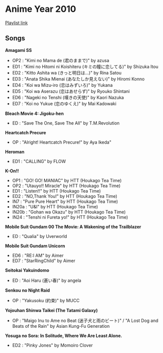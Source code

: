 # Anime Year 2010

[Playlist link](https://open.spotify.com/user/fz230568w0ccmom2dg3zvxq1h/playlist/3lWKoqSb4yyj6xYeDoyAUn?si=PQxVvgDDTKazaWyLArcmxQ)

## Songs

**Amagami SS**
* OP2 : "Kimi no Mama de (君のままで)" by azusa
* ED1 : "Kimi no Hitomi ni Koishiteru (キミの瞳に恋してる)" by Shizuka Itou
* ED2 : "Kitto Ashita wa (きっと明日は…)" by Rina Satou
* ED3 : "Anata Shika Mienai (あなたしか見えない)" by Hiromi Konno
* ED4 : "Koi wa Mizu-iro (恋はみずいろ)" by Yukana
* ED5 : "Koi wa Aserazu (恋はあせらず)" by Ryouko Shintani
* ED6 : "Nageki no Tenshi (嘆きの天使)" by Kaori Nazuka
* ED7 : "Koi no Yukue (恋のゆくえ)" by Mai Kadowaki

**Bleach Movie 4: Jigoku-hen**
* ED : "Save The One, Save The All" by T.M.Revolution

**Heartcatch Precure**
* OP : "Alright! Heartcatch Precure!" by Aya Ikeda"

**Heroman**
* ED1 : "CALLING" by FLOW

**K-On!!**
* OP1 : "GO! GO! MANIAC" by HTT (Houkago Tea Time)
* OP2 : "Utauyo!! Miracle" by HTT (Houkago Tea Time)
* ED1 : "Listen!!" by HTT (Houkago Tea Time)
* ED2 : "NO,Thank You!" by HTT (Houkago Tea Time)
* IN7 : "Pure Pure Heart" by HTT (Houkago Tea Time)
* IN20a : "U&I" by HTT (Houkago Tea Time)
* IN20b : "Gohan wa Okazu" by HTT (Houkago Tea Time)
* IN24 : "Tenshi ni Fureta yo!" by HTT (Houkago Tea Time)

**Mobile Suit Gundam 00 The Movie: A Wakening of the Trailblazer** 
* ED : "Qualia" by Uverworld

**Mobile Suit Gundam Unicorn**
* ED6 : "RE:I AM" by Aimer
* ED7 : "StarRingChild" by Aimer 

**Seitokai Yakuindomo**
* ED : "Aoi Haru (蒼い春)" by angela

**Senkou no Night Raid**
* OP : "Yakusoku (約束)" by MUCC

**Yojouhan Shinwa Taikei (The Tatami Galaxy)**
* OP : "Maigo Inu to Ame no Beat (迷子犬と雨のビート)" / "A Lost Dog and Beats of the Rain" by Asian Kung-Fu Generation

**Yosuga no Sora: In Solitude, Where We Are Least Alone.**
* ED2 : "Pinky Jones" by Momoiro Clover